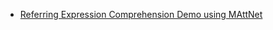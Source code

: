 - [Referring Expression Comprehension Demo using MAttNet](http://vision2.cs.unc.edu/refer/comprehension)
